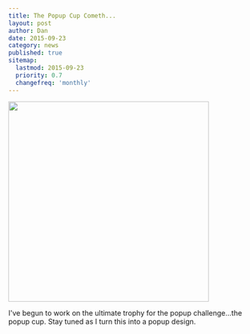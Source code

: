 ```yaml
---
title: The Popup Cup Cometh...
layout: post
author: Dan
date: 2015-09-23
category: news
published: true
sitemap:
  lastmod: 2015-09-23
  priority: 0.7
  changefreq: 'monthly'
---
```

<img src="({{site.baseurl}}/assets/images/popup-cup.jpg" width="400">

I've begun to work on the ultimate trophy for the popup challenge...the popup cup.  Stay tuned as I turn this into a popup design.
